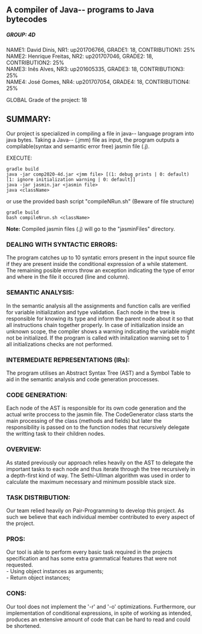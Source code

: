  ## A compiler of Java-- programs to Java bytecodes
##### GROUP: 4D
NAME1: David Dinis, NR1: up201706766, GRADE1: 18, CONTRIBUTION1: 25%  
NAME2: Henrique Freitas, NR2: up201707046, GRADE2: 18, CONTRIBUTION2: 25%  
NAME3: Inês Alves, NR3: up201605335, GRADE3: 18, CONTRIBUTION3: 25%  
NAME4: José Gomes, NR4: up201707054, GRADE4: 18, CONTRIBUTION4: 25%  

GLOBAL Grade of the project: 18  
## SUMMARY:
 Our project is specialized in compiling a file in java-- language program into java bytes. Taking a Java-- (.jmm) file as input, the program outputs a compilable(syntax and semantic error free) jasmin file (.j).
 
EXECUTE:  
``` code 
gradle build
java -jar comp2020-4d.jar <jmm file> [(1: debug prints | 0: default) [1: ignore initialization warning | 0: default]]
java -jar jasmin.jar <jasmin file>
java <className>
```
or use the provided bash script "compileNRun.sh" (Beware of file structure)
```code
gradle build
bash compileNrun.sh <className>
```
**Note:** Compiled jasmin files (.j) will go to the "jasminFiles" directory.

### DEALING WITH SYNTACTIC ERRORS:  
The program catches up to 10 syntatic errors present in the input source file if they are present inside the conditional expression of a while statement.
The remaining posible errors throw an exception indicating the type of error and where in the file it occured (line and column).  

### SEMANTIC ANALYSIS:
In the semantic analysis all the assignments and function calls are verified for variable initialization and type validation. Each node in the tree is responsible for knowing its type and inform the parent node about it so that all instructions chain together properly.
In case of initialization inside an unknown scope, the compiler shows a warning indicating the variable might not be initialized.
If the program is called with initalization warning set to 1 all initializations checks are not performed.

### INTERMEDIATE REPRESENTATIONS (IRs): 
The program utilises an Abstract Syntax Tree (AST) and a Symbol Table to aid in the semantic analysis and code generation proccesses.

### CODE GENERATION:
Each node of the AST is responsible for its own code generation and the actual write proccess to the jasmin file.
The CodeGenerator class starts the main processing of the class (methods and fields) but later the responsibility is passed on to the function nodes that recursively delegate the writting task to their children nodes.

### OVERVIEW: 
As stated previously our approach relies heavily on the AST to delegate the important tasks to each node and thus iterate through the tree recursively in a depth-first kind of way.
The Sethi-Ullman algorithm was used in order to calculate the maximum necessary and minimum possible stack size.
  

### TASK DISTRIBUTION: 
Our team relied heavily on Pair-Programming to develop this project. As such we believe that each individual member contributed to every aspect of the project.

### PROS:
 Our tool is able to perform every basic task required in the projects specification and has some extra grammatical features that were not requested.   
    - Using object instances as arguments;  
    - Return object instances;  


### CONS:
 Our tool does not implement the '-r' and '-o' optimizations. Furthermore, our implementation of conditional expressions, in spite of working as intended, produces an extensive amount of code that can be hard to read and could be shortened.